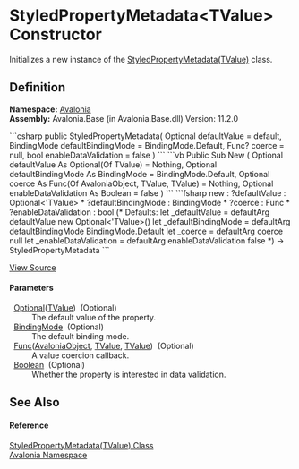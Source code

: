 # StyledPropertyMetadata&lt;TValue&gt; Constructor


Initializes a new instance of the <a href="T_Avalonia_StyledPropertyMetadata_1">StyledPropertyMetadata(TValue)</a> class.



## Definition
**Namespace:** <a href="N_Avalonia">Avalonia</a>  
**Assembly:** Avalonia.Base (in Avalonia.Base.dll) Version: 11.2.0

<Tabs groupId="api-code-preview">
<TabItem value="csharp" label="C#">
```csharp
public StyledPropertyMetadata(
	Optional<TValue> defaultValue = default,
	BindingMode defaultBindingMode = BindingMode.Default,
	Func<AvaloniaObject, TValue, TValue>? coerce = null,
	bool enableDataValidation = false
)
```
</TabItem>
<TabItem value="vb" label="VB">
```vb
Public Sub New ( 
	Optional defaultValue As Optional(Of TValue) = Nothing,
	Optional defaultBindingMode As BindingMode = BindingMode.Default,
	Optional coerce As Func(Of AvaloniaObject, TValue, TValue) = Nothing,
	Optional enableDataValidation As Boolean = false
)
```
</TabItem>
<TabItem value="fsharp" label="F#">
```fsharp
new : 
        ?defaultValue : Optional<'TValue> * 
        ?defaultBindingMode : BindingMode * 
        ?coerce : Func<AvaloniaObject, 'TValue, 'TValue> * 
        ?enableDataValidation : bool 
(* Defaults:
        let _defaultValue = defaultArg defaultValue new Optional<'TValue>()
        let _defaultBindingMode = defaultArg defaultBindingMode BindingMode.Default
        let _coerce = defaultArg coerce null
        let _enableDataValidation = defaultArg enableDataValidation false
*)
-> StyledPropertyMetadata
```
</TabItem>
</Tabs>



<a href="https://github.com/AvaloniaUI/Avalonia/tree/master/src/Avalonia.Base/StyledPropertyMetadata%601.cs#L26" title="View the source code">View Source</a>



#### Parameters
<dl><dt>  <a href="T_Avalonia_Data_Optional_1">Optional</a>(<a href="T_Avalonia_StyledPropertyMetadata_1">TValue</a>)  (Optional)</dt><dd>The default value of the property.</dd><dt>  <a href="T_Avalonia_Data_BindingMode">BindingMode</a>  (Optional)</dt><dd>The default binding mode.</dd><dt>  <a href="https://learn.microsoft.com/dotnet/api/system.func-3" target="_blank" rel="noopener noreferrer">Func</a>(<a href="T_Avalonia_AvaloniaObject">AvaloniaObject</a>, <a href="T_Avalonia_StyledPropertyMetadata_1">TValue</a>, <a href="T_Avalonia_StyledPropertyMetadata_1">TValue</a>)  (Optional)</dt><dd>A value coercion callback.</dd><dt>  <a href="https://learn.microsoft.com/dotnet/api/system.boolean" target="_blank" rel="noopener noreferrer">Boolean</a>  (Optional)</dt><dd>Whether the property is interested in data validation.</dd></dl>

## See Also


#### Reference
<a href="T_Avalonia_StyledPropertyMetadata_1">StyledPropertyMetadata(TValue) Class</a>  
<a href="N_Avalonia">Avalonia Namespace</a>  

